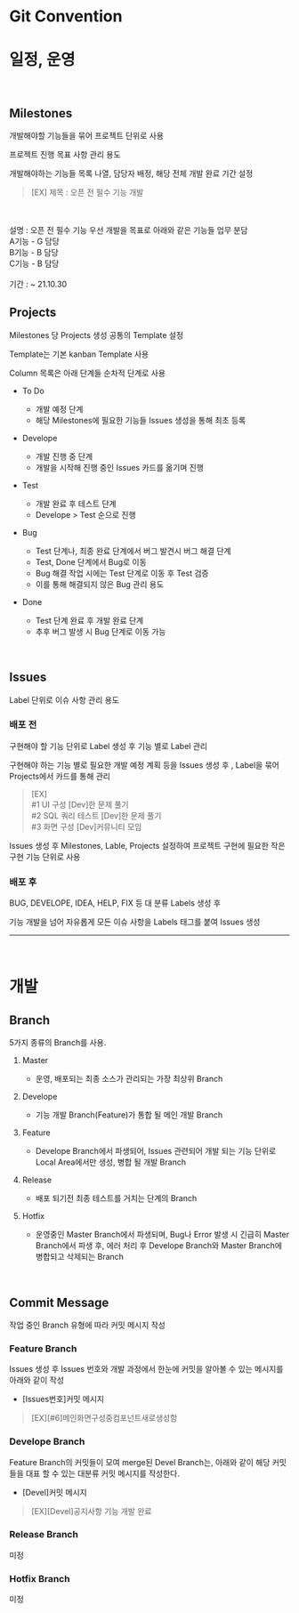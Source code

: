 # Git Convention



# 일정, 운영

<br>

## Milestones

개발해야할 기능들을 묶어 프로젝트 단위로 사용

프로젝트 진행 목표 사항 관리 용도

개발해야하는 기능들 목록 나열, 담당자 배정, 해당 전체 개발 완료 기간 설정

> [EX] 제목 : 오픈 전 필수 기능 개발 
<br>
<br> 설명 : 오픈 전 필수 기능 우선 개발을 목표로 아래와 같은 기능들 업무 분담
<br>A기능 - G 담당
<br>B기능 - B 담당 
<br>C기능 - B 담당
<br>
<br> 기간 : ~ 21.10.30

<br>

## Projects

Milestones 당 Projects 생성 공통의 Template 설정

Template는 기본 kanban Template 사용

Column 목록은 아래 단계들 순차적 단계로 사용


- To Do 
    - 개발 예정 단계
    - 해당 Milestones에 필요한 기능들 Issues 생성을 통해 최초 등록
 
- Develope
    - 개발 진행 중 단계
    - 개발을 시작해 진행 중인 Issues 카드를 옮기며 진행

- Test
    - 개발 완료 후 테스트 단계
    - Develope > Test 순으로 진행

- Bug
    - Test 단계나, 최종 완료 단계에서 버그 발견시 버그 해결 단계
    - Test, Done 단계에서 Bug로 이동 
    - Bug 해결 작업 시에는 Test 단계로 이동 후 Test 검증
    - 이를 통해 해결되지 않은 Bug 관리 용도

- Done
    - Test 단계 완료 후 개발 완료 단계
    - 추후 버그 발생 시 Bug 단계로 이동 가능
<br>

## Issues

Label 단위로 이슈 사항 관리 용도

### 배포 전

구현해야 할 기능 단위로 Label 생성 후 기능 별로 Label 관리

구현해야 하는 기능 별로 필요한 개발 예정 계획 등을 Issues 생성 후
, Label을 묶어 Projects에서 카드를 통해 관리

> [EX] 
<br>#1 UI 구성 [Dev]한 문제 풀기<br>#2 SQL 쿼리 테스트 [Dev]한 문제 풀기
<br>#3 화면 구성 [Dev]커뮤니티 모임

Issues 생성 후 Milestones, Lable, Projects 설정하여 프로젝트 구현에 필요한 작은 구현 기능 단위로 사용

### 배포 후

BUG, DEVELOPE, IDEA, HELP, FIX 등 대 분류 Labels 생성 후

기능 개발을 넘어 자유롭게 모든 이슈 사항을 Labels 태그를 붙여 Issues 생성

---


<br>

# 개발

## Branch

5가지 종류의 Branch를 사용.

1. Master
    - 운영, 배포되는 최종 소스가 관리되는 가장 최상위 Branch

2. Develope
    - 기능 개발 Branch(Feature)가 통합 될 메인 개발 Branch

3. Feature
    - Develope Branch에서 파생되어, Issues 관련되어 개발 되는 기능 단위로 Local Area에서만 생성, 병합 될 개발 Branch

4. Release
    - 배포 되기전 최종 테스트를 거치는 단계의 Branch

5. Hotfix
    - 운영중인 Master Branch에서 파생되며, Bug나 Error 발생 시 긴급히 Master Branch에서 파생 후, 에러 처리 후 Develope Branch와 Master Branch에 병합되고 삭제되는 Branch

<br>

## Commit Message

작업 중인 Branch 유형에 따라 커밋 메시지 작성

### Feature Branch

Issues 생성 후 Issues 번호와 개발 과정에서 한눈에 커밋을 알아볼 수 있는 메시지를 아래와 같이 작성

- [Issues번호]커밋 메시지

> [EX][#6]메인화면구성중컴포넌트새로생성함


### Develope Branch

Feature Branch의 커밋들이 모여 merge된 Devel Branch는, 아래와 같이 해당 커밋들을 대표 할 수 있는 대분류 커밋 메시지를 작성한다.

- [Devel]커밋 메시지

> [EX][Devel]공지사항 기능 개발 완료


### Release Branch

미정

### Hotfix Branch

미정